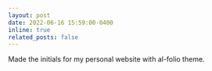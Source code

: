 ```yaml
---
layout: post
date: 2022-06-16 15:59:00-0400
inline: true
related_posts: false
---
```


Made the initials for my personal website with al-folio theme.
